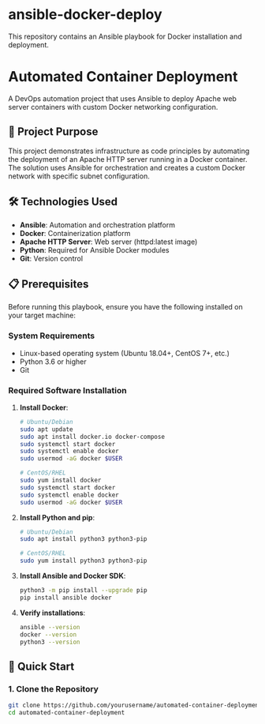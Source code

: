 # ansible-docker-deploy
This repository contains an Ansible playbook for Docker installation and deployment.
# Automated Container Deployment

A DevOps automation project that uses Ansible to deploy Apache web server containers with custom Docker networking configuration.

## 🎯 Project Purpose

This project demonstrates infrastructure as code principles by automating the deployment of an Apache HTTP server running in a Docker container. The solution uses Ansible for orchestration and creates a custom Docker network with specific subnet configuration.

## 🛠️ Technologies Used

- **Ansible**: Automation and orchestration platform
- **Docker**: Containerization platform
- **Apache HTTP Server**: Web server (httpd:latest image)
- **Python**: Required for Ansible Docker modules
- **Git**: Version control

## 📋 Prerequisites

Before running this playbook, ensure you have the following installed on your target machine:

### System Requirements
- Linux-based operating system (Ubuntu 18.04+, CentOS 7+, etc.)
- Python 3.6 or higher
- Git

### Required Software Installation

1. **Install Docker**:
   ```bash
   # Ubuntu/Debian
   sudo apt update
   sudo apt install docker.io docker-compose
   sudo systemctl start docker
   sudo systemctl enable docker
   sudo usermod -aG docker $USER
   
   # CentOS/RHEL
   sudo yum install docker
   sudo systemctl start docker
   sudo systemctl enable docker
   sudo usermod -aG docker $USER
   ```

2. **Install Python and pip**:
   ```bash
   # Ubuntu/Debian
   sudo apt install python3 python3-pip
   
   # CentOS/RHEL
   sudo yum install python3 python3-pip
   ```

3. **Install Ansible and Docker SDK**:
   ```bash
   python3 -m pip install --upgrade pip
   pip install ansible docker
   ```

4. **Verify installations**:
   ```bash
   ansible --version
   docker --version
   python3 --version
   ```

## 🚀 Quick Start

### 1. Clone the Repository
```bash
git clone https://github.com/yourusername/automated-container-deployment.git
cd automated-container-deployment
